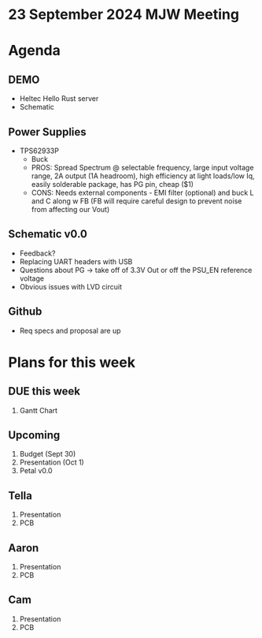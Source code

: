 # 23 September 2024 MJW Meeting

# Agenda

## DEMO

- Heltec Hello Rust server
- Schematic

## Power Supplies

- TPS62933P
  - Buck
  - PROS: Spread Spectrum @ selectable frequency, large input voltage range, 2A output (1A headroom), high efficiency at light loads/low Iq, easily solderable package, has PG pin, cheap ($1)
  - CONS: Needs external components - EMI filter (optional) and buck L and C along w FB (FB will require careful design to prevent noise from affecting our Vout)

## Schematic v0.0

- Feedback?
- Replacing UART headers with USB
- Questions about PG -> take off of 3.3V Out or off the PSU_EN reference voltage
- Obvious issues with LVD circuit

## Github 

- Req specs and proposal are up

# Plans for this week

## DUE this week

1. Gantt Chart

## Upcoming

1. Budget (Sept 30)
2. Presentation (Oct 1)
3. Petal v0.0

## Tella

1. Presentation
2. PCB

## Aaron

1. Presentation
2. PCB

## Cam

1. Presentation
2. PCB
